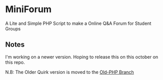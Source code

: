 # MiniForum

A Lite and Simple PHP Script to make a Online Q&A Forum for Student Groups

  

## Notes
I'm working on a newer version. Hoping to release this on this october on this repo.

N.B: The Older Quirk version is moved to the <a href="https://github.com/TawsifTorabi/MiniForum/tree/Old-PHP">Old-PHP Branch</a>
